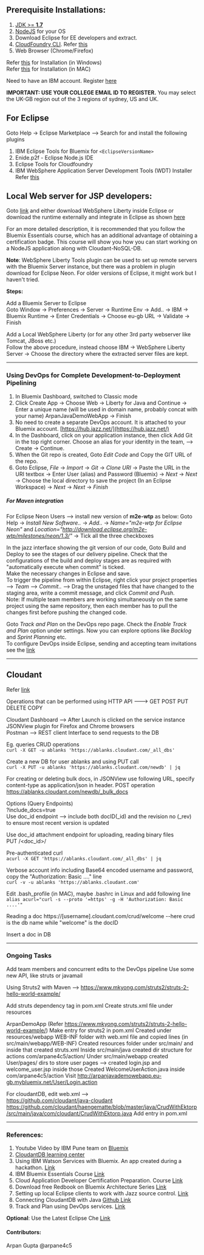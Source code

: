 ## Prerequisite Installations:

1. [JDK >= **1.7**](http://www.oracle.com/technetwork/java/javase/downloads/jdk8-downloads-2133151.html) 
2. [NodeJS](https://nodejs.org/en/) for your OS 
3. Download Eclipse for EE developers and extract.
4. [CloudFoundry CLI](https://github.com/cloudfoundry/cli/releases). 
   Refer [this](http://docs.cloudfoundry.org/cf-cli/)
5. Web Browser (Chrome/Firefox)

Refer [this](https://www.youtube.com/embed/PnPij88rIF0) for Installation (in Windows)  
Refer [this](https://www.youtube.com/embed/4RBDyyOREVU) for Installation (in MAC)

Need to have an IBM account. Register [here](https://www.ibm.com/account/us-en/signup/register.html) 

**IMPORTANT: USE YOUR COLLEGE EMAIL ID TO REGISTER.** You may select the UK-GB region out of the 3 regions of sydney, US and UK.

## For Eclipse 
Goto Help -> Eclipse Marketplace --> Search for and install the following plugins
1. IBM Eclipse Tools for Bluemix for `<EclipseVersionName>`
2. Enide.p2f - Eclipse Node.js IDE
3. Eclipse Tools for Cloudfoundry
4. IBM WebSphere Application Server Development Tools (WDT) Installer  
Refer [this](https://console.ng.bluemix.net/docs/manageapps/eclipsetools/eclipsetools.html#eclipsetools)  


## Local Web server for JSP developers:
Goto [link](https://developer.ibm.com/wasdev/downloads/) and either download WebSphere Liberty inside Eclipse or download the runtime externally and integrate in Eclipse as shown [here](https://developer.ibm.com/wasdev/docs/developing-applications-wdt-liberty-profile/)  


For an more detailed description, it is recommended that you follow the Bluemix Essentials course, which has an additional advantage of obtaining a certification badge. This course will show you how you can start working on a NodeJS application along with Cloudant-NoSQL-DB. 

**Note**: WebSphere Liberty Tools plugin can be used to set up remote servers with the Bluemix Server instance, but there was a problem in plugin download for Eclipse Neon. For older versions of Eclipse, it might work but I haven't tried.  


**Steps:**  

Add a Bluemix Server to Eclipse  
Goto Window -> Preferences -> Server -> Runtime Env -> Add.. -> IBM -> Bluemix Runtime -> Enter Credentials -> Choose eu-gb URL -> Validate -> Finish

Add a Local WebSphere Liberty (or for any other 3rd party webserver like Tomcat, JBoss etc.)  
Follow the above procedure, instead choose IBM -> WebSphere Liberty Server -> Choose the directory where the extracted server files are kept.


_________________________________________________________________

### Using DevOps for Complete Development-to-Deployment Pipelining

1. In Bluemix Dashboard, switched to Classic mode
2. Click Create App -> Choose Web -> Liberty for Java and Continue -> Enter a unique name (will be used in domain name, probably concat with your name) ArpanJavaDemoWebApp -> Finish
3. No need to create a separate DevOps account. It is attached to your Bluemix account. [https://hub.jazz.net/](https://hub.jazz.net/)
3. In the Dashboard, click on your application instance, then click Add Git in the top right corner. Choose an alias for your identity in the team, --> Create -> Continue.
4. When the Git repo is created, Goto *Edit Code* and Copy the GIT URL of the repo.
5. Goto Eclipse, *File* -> *Import* -> *Git* -> *Clone URI* -> Paste the URL in the URI textbox -> Enter User (alias) and Password (Bluemix) -> *Next* -> *Next* -> Choose the local directory to save the project (In an Eclipse Workspace) -> *Next* -> *Next* -> *Finish*

##### For Maven integration
For Eclipse Neon Users --> install new version of **m2e-wtp** as below:
Goto Help -> *Install New Software..* -> *Add..* -> *Name="m2e-wtp for Eclipse Neon"* and *Location="http://download.eclipse.org/m2e-wtp/milestones/neon/1.3/"* -> Tick all the three checkboxes  

In the jazz interface showing the git version of our code, Goto Build and Deploy to see the stages of our delivery pipeline. Check that the configurations of the build and deploy stages are as required with "automatically execute when commit" is ticked.  
Make the necessary changes in Eclipse and save.  
To trigger the pipeline from within Eclipse, right click your project properties --> *Team* --> *Commit..* --> Drag the unstaged files that have changed to the staging area, write a commit message, and click *Commit and Push*.   
Note: If multiple team members are working simultaneously on the same project using the same repository, then each member has to pull the changes first before pushing the changed code.   

Goto *Track and Plan* on the DevOps repo page. Check the *Enable Track and Plan* option under settings. Now you can explore options like *Backlog* and *Sprint Planning* etc.  
To configure DevOps inside Eclipse, sending and accepting team invitations see the [link](https://hub.jazz.net/docs/jazz_scm_client/)  


____________________________________________________________________

## Cloudant
Refer [link](https://cloudant.com/for-developers/crud/)  

Operations that can be performed using HTTP API --->  GET  POST  PUT  DELETE  COPY  

Cloudant Dashboard --> After Launch is clicked on the service instance  
JSONView plugin for Firefox and Chrome browsers  
Postman --> REST client Interface to send requests to the DB  

Eg. queries CRUD operations  
`curl -X GET -u ablanks 'https://ablanks.cloudant.com/_all_dbs'  `

Create a new DB for user ablanks and using PUT call  
`curl -X PUT -u ablanks 'https://ablanks.cloudant.com/newdb' | jq`  

For creating or deleting bulk docs, in JSONView use following URL, specify content-type as application/json in header. POST operation
https://ablanks.cloudant.com/newdb/_bulk_docs

Options (Query Endpoints)  
?include_docs=true  
Use doc_id endpoint  --> include both docID(_id) and the revision no (_rev) to ensure most recent version is updated  

Use doc_id attachment endpoint for uploading, reading binary files   
PUT <database>/<doc_id>/<attachment>

Pre-authenticated curl  
`acurl -X GET 'https://ablanks.cloudant.com/_all_dbs' | jq`

Verbose account info including Base64 encoded username and password, copy the "Authorization: Basic ...." line  
`curl -v -u ablanks 'https://ablanks.cloudant.com'`

Edit .bash_profile (in MAC), maybe .bashrc in Linux and add following line  
`alias acurl="curl -s --proto '=https' -g -H 'Authorization: Basic ....'"`

Reading a doc
https://[username].cloudant.com/crud/welcome		--here crud is the db name while "welcome" is the docID

Insert a doc in DB


________________________________________________________________________


### Ongoing Tasks


Add team members and concurrent edits to the DevOps pipeline
Use some new API, like struts or javamail

Using Struts2 with Maven -->  https://www.mkyong.com/struts2/struts-2-hello-world-example/

Add struts dependency tag in pom.xml
Create struts.xml file under resources

ArpanDemoApp (Refer https://www.mkyong.com/struts2/struts-2-hello-world-example/)
Make entry for struts2 in pom.xml
Created under resources/webapp  WEB-INF folder with web.xml file and copied lines (in src/main/webapp/WEB-INF)
Created resources folder under src/main/   and inside that created struts.xml
Inside src/main/java created dir structure for actions com/arpane4c5/action/
Under src/main/webapp  created User/pages/ dirs to store user pages --> created login.jsp and welcome_user.jsp inside those
Created WelcomeUserAction.java inside com/arpane4c5/action
Visit http://arpanjavademowebapp.eu-gb.mybluemix.net/User/Login.action

For cloudantDB, edit web.xml  -->  
https://github.com/cloudant/java-cloudant
https://github.com/cloudant/haengematte/blob/master/java/CrudWithEktorp/src/main/java/com/cloudant/CrudWithEktorp.java
Add entry in pom.xml


_____________________________________________________________________________


### References:
1. Youtube Video by IBM Pune team on [Bluemix](https://www.youtube.com/watch?v=O0wZtfa-vm8)  
2. [CloudantDB learning center](https://cloudant.com/learning-center/#bdu)  
3. Using IBM Watson Services with Bluemix. An app created during a hackathon. [Link](https://developer.ibm.com/bluemix/2014/10/17/building-java-ee-app-ibm-bluemix-using-watson-cloudant/)   
4. IBM Bluemix Essentials Course [Link](https://developer.ibm.com/courses/all-courses/get-started-with-bluemix/)   
5. Cloud Application Developer Certification Preparation. Course [Link](https://developer.ibm.com/courses/all-courses/cloud-app-developer-cert-prep/)  
6. Download free Redbook on Bluemix Architecture Series [Link](http://publib-b.boulder.ibm.com/abstracts/redp5184.html?Open)  
7. Setting up local Eclipse clients to work with Jazz source control. [Link](https://hub.jazz.net/docs/jazz_scm_client/)  
8. Connecting CloudantDB with Java [Github Link](https://github.com/cloudant/java-cloudant)   
9. Track and Plan using DevOps services. [Link](https://hub.jazz.net/tutorials/trackplan/)   

**Optional**:  Use the Latest Eclipse Che [Link](http://www.eclipse.org/che/)  


#### Contributors: 
Arpan Gupta @arpane4c5
